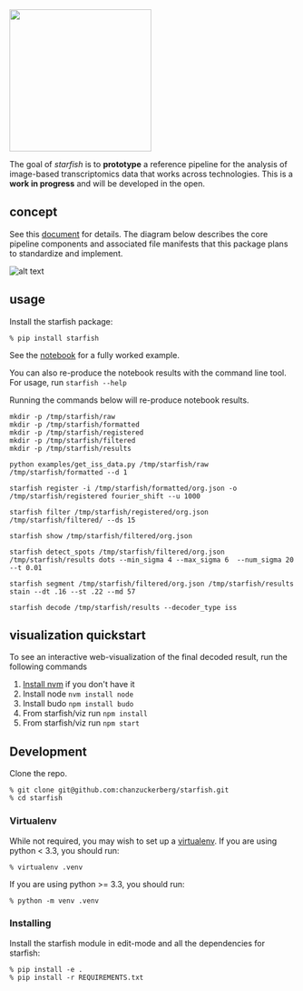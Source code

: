 <img src="https://github.com/chanzuckerberg/starfish/raw/master/design/logo.png" width="250">

The goal of *starfish* is to **prototype** a reference pipeline for the analysis of image-based transcriptomics data that works across technologies. This is a **work in progress** and will be developed in the open. 

## concept
See this [document](https://docs.google.com/document/d/1IHIngoMKr-Tnft2xOI3Q-5rL3GSX2E3PnJrpsOX5ZWs/edit?usp=sharing) for details. The diagram below describes the core pipeline components and associated file manifests that this package plans to standardize and implement.

![alt text](https://github.com/chanzuckerberg/starfish/raw/master/design/pipeline-diagram.png "candidate pipeline")

## usage
Install the starfish package:
```
% pip install starfish
```

See the [notebook](notebooks/Starfish%20Simple%20ISS%20tutorial%20%7C%20Mouse%20vs.%20Human%20Fibroblasts.ipynb) for a fully worked example.

You can also re-produce the notebook results with the command line tool. For usage, run ```starfish --help```

Running the commands below will re-produce notebook results.
```
mkdir -p /tmp/starfish/raw
mkdir -p /tmp/starfish/formatted
mkdir -p /tmp/starfish/registered
mkdir -p /tmp/starfish/filtered
mkdir -p /tmp/starfish/results

python examples/get_iss_data.py /tmp/starfish/raw /tmp/starfish/formatted --d 1

starfish register -i /tmp/starfish/formatted/org.json -o /tmp/starfish/registered fourier_shift --u 1000

starfish filter /tmp/starfish/registered/org.json /tmp/starfish/filtered/ --ds 15

starfish show /tmp/starfish/filtered/org.json

starfish detect_spots /tmp/starfish/filtered/org.json /tmp/starfish/results dots --min_sigma 4 --max_sigma 6  --num_sigma 20 --t 0.01

starfish segment /tmp/starfish/filtered/org.json /tmp/starfish/results stain --dt .16 --st .22 --md 57

starfish decode /tmp/starfish/results --decoder_type iss
```

## visualization quickstart
To see an interactive web-visualization of the final decoded result, run the following commands

1. [Install nvm](https://github.com/creationix/nvm) if you don't have it
2. Install node ```nvm install node```
3. Install budo ```npm install budo```
4. From starfish/viz run ```npm install```
5. From starfish/viz run ```npm start```

## Development

Clone the repo.
```
% git clone git@github.com:chanzuckerberg/starfish.git
% cd starfish
```

### Virtualenv
While not required, you may wish to set up a [virtualenv](https://virtualenv.pypa.io/en/stable/).  If you are using python < 3.3, you should run:

```
% virtualenv .venv
```

If you are using python >= 3.3, you should run:

```
% python -m venv .venv
```

### Installing

Install the starfish module in edit-mode and all the dependencies for starfish:

```
% pip install -e .
% pip install -r REQUIREMENTS.txt
```
